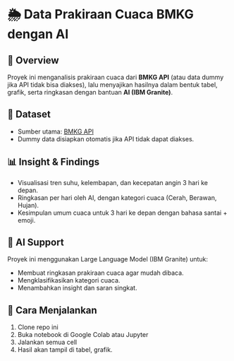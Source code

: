 # 🌦️ Data Prakiraan Cuaca BMKG dengan AI

## 📌 Overview
Proyek ini menganalisis prakiraan cuaca dari **BMKG API** (atau data dummy jika API tidak bisa diakses), lalu menyajikan hasilnya dalam bentuk tabel, grafik, serta ringkasan dengan bantuan **AI (IBM Granite)**.

## 📂 Dataset
- Sumber utama: [BMKG API](https://data.bmkg.go.id/prakiraan-cuaca/)
- Dummy data disiapkan otomatis jika API tidak dapat diakses.

## 📊 Insight & Findings
- Visualisasi tren suhu, kelembapan, dan kecepatan angin 3 hari ke depan.
- Ringkasan per hari oleh AI, dengan kategori cuaca (Cerah, Berawan, Hujan).
- Kesimpulan umum cuaca untuk 3 hari ke depan dengan bahasa santai + emoji.

## 🤖 AI Support
Proyek ini menggunakan Large Language Model (IBM Granite) untuk:
- Membuat ringkasan prakiraan cuaca agar mudah dibaca.
- Mengklasifikasikan kategori cuaca.
- Menambahkan insight dan saran singkat.

## 🚀 Cara Menjalankan
1. Clone repo ini
2. Buka notebook di Google Colab atau Jupyter
3. Jalankan semua cell
4. Hasil akan tampil di tabel, grafik.
